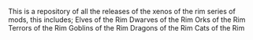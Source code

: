 This is a repository of all the releases of the xenos of the rim series of mods, this includes;
Elves of the Rim
Dwarves of the Rim
Orks of the Rim
Terrors of the Rim
Goblins of the Rim
Dragons of the Rim
Cats of the Rim
